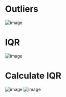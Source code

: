 # Outliers
![image](https://github.com/user-attachments/assets/b184a093-cc70-4229-8b28-8ad5cd50a40b)
# IQR
![image](https://github.com/user-attachments/assets/6e4d2c78-e82d-4720-9138-c323369169b7)
# Calculate IQR
![image](https://github.com/user-attachments/assets/18514d42-a7b4-4037-bd19-4fa87d6227ba)
![image](https://github.com/user-attachments/assets/a1d548ab-2580-4cf8-a594-96671b46af34)


